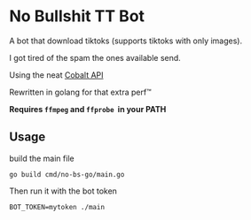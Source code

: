 # No Bullshit TT Bot

A bot that download tiktoks (supports tiktoks with only images).

I got tired of the spam the ones available send.

Using the neat [Cobalt
API](https://github.com/wukko/cobalt/blob/current/docs/API.md)

Rewritten in golang for that extra perf™

**Requires `ffmpeg` and `ffprobe`  in your PATH**

## Usage

build the main file

```
go build cmd/no-bs-go/main.go
```

Then run it with the bot token

```
BOT_TOKEN=mytoken ./main
```
